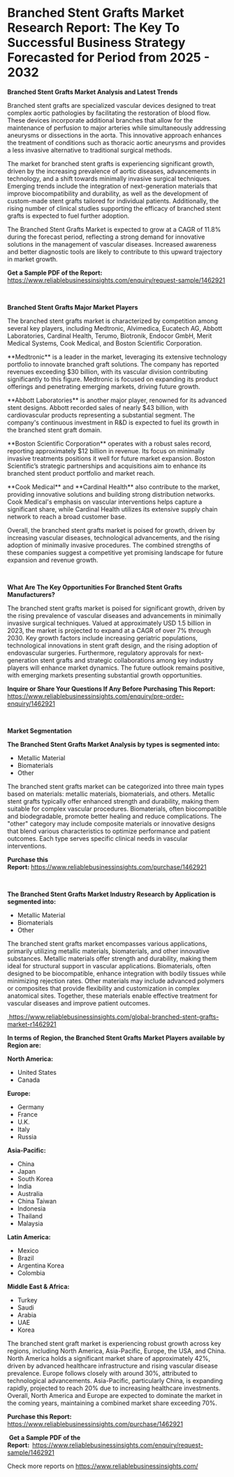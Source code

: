 <p><h1>Branched Stent Grafts Market Research Report: The Key To Successful Business Strategy Forecasted for Period from 2025 - 2032</h1></p><p><strong>Branched Stent Grafts Market Analysis and Latest Trends</strong></p>
<p><p>Branched stent grafts are specialized vascular devices designed to treat complex aortic pathologies by facilitating the restoration of blood flow. These devices incorporate additional branches that allow for the maintenance of perfusion to major arteries while simultaneously addressing aneurysms or dissections in the aorta. This innovative approach enhances the treatment of conditions such as thoracic aortic aneurysms and provides a less invasive alternative to traditional surgical methods.</p><p>The market for branched stent grafts is experiencing significant growth, driven by the increasing prevalence of aortic diseases, advancements in technology, and a shift towards minimally invasive surgical techniques. Emerging trends include the integration of next-generation materials that improve biocompatibility and durability, as well as the development of custom-made stent grafts tailored for individual patients. Additionally, the rising number of clinical studies supporting the efficacy of branched stent grafts is expected to fuel further adoption.</p><p>The Branched Stent Grafts Market is expected to grow at a CAGR of 11.8% during the forecast period, reflecting a strong demand for innovative solutions in the management of vascular diseases. Increased awareness and better diagnostic tools are likely to contribute to this upward trajectory in market growth.</p></p>
<p><strong>Get a Sample PDF of the Report:&nbsp;</strong> <a href="https://www.reliablebusinessinsights.com/enquiry/request-sample/1462921?utm_campaign=3291&utm_medium=2&utm_source=Github&utm_content=ia&utm_term=05032025&utm_id=branched-stent-grafts">https://www.reliablebusinessinsights.com/enquiry/request-sample/1462921</a></p>
<p>&nbsp;</p>
<p><strong>Branched Stent Grafts Major Market Players</strong></p>
<p><p>The branched stent grafts market is characterized by competition among several key players, including Medtronic, Alvimedica, Eucatech AG, Abbott Laboratories, Cardinal Health, Terumo, Biotronik, Endocor GmbH, Merit Medical Systems, Cook Medical, and Boston Scientific Corporation. </p><p>**Medtronic** is a leader in the market, leveraging its extensive technology portfolio to innovate branched graft solutions. The company has reported revenues exceeding $30 billion, with its vascular division contributing significantly to this figure. Medtronic is focused on expanding its product offerings and penetrating emerging markets, driving future growth.</p><p>**Abbott Laboratories** is another major player, renowned for its advanced stent designs. Abbott recorded sales of nearly $43 billion, with cardiovascular products representing a substantial segment. The company's continuous investment in R&D is expected to fuel its growth in the branched stent graft domain.</p><p>**Boston Scientific Corporation** operates with a robust sales record, reporting approximately $12 billion in revenue. Its focus on minimally invasive treatments positions it well for future market expansion. Boston Scientific’s strategic partnerships and acquisitions aim to enhance its branched stent product portfolio and market reach.</p><p>**Cook Medical** and **Cardinal Health** also contribute to the market, providing innovative solutions and building strong distribution networks. Cook Medical's emphasis on vascular interventions helps capture a significant share, while Cardinal Health utilizes its extensive supply chain network to reach a broad customer base.</p><p>Overall, the branched stent grafts market is poised for growth, driven by increasing vascular diseases, technological advancements, and the rising adoption of minimally invasive procedures. The combined strengths of these companies suggest a competitive yet promising landscape for future expansion and revenue growth.</p></p>
<p>&nbsp;</p>
<p><strong>What Are The Key Opportunities For Branched Stent Grafts Manufacturers?</strong></p>
<p><p>The branched stent grafts market is poised for significant growth, driven by the rising prevalence of vascular diseases and advancements in minimally invasive surgical techniques. Valued at approximately USD 1.5 billion in 2023, the market is projected to expand at a CAGR of over 7% through 2030. Key growth factors include increasing geriatric populations, technological innovations in stent graft design, and the rising adoption of endovascular surgeries. Furthermore, regulatory approvals for next-generation stent grafts and strategic collaborations among key industry players will enhance market dynamics. The future outlook remains positive, with emerging markets presenting substantial growth opportunities.</p></p>
<p><strong>Inquire or Share Your Questions If Any Before Purchasing This Report:</strong> <a href="https://www.reliablebusinessinsights.com/enquiry/pre-order-enquiry/1462921?utm_campaign=3291&utm_medium=2&utm_source=Github&utm_content=ia&utm_term=05032025&utm_id=branched-stent-grafts">https://www.reliablebusinessinsights.com/enquiry/pre-order-enquiry/1462921</a></p>
<p>&nbsp;</p>
<p><strong>Market Segmentation</strong></p>
<p><strong>The Branched Stent Grafts Market Analysis by types is segmented into:</strong></p>
<p><ul><li>Metallic Material</li><li>Biomaterials</li><li>Other</li></ul></p>
<p><p>The branched stent grafts market can be categorized into three main types based on materials: metallic materials, biomaterials, and others. Metallic stent grafts typically offer enhanced strength and durability, making them suitable for complex vascular procedures. Biomaterials, often biocompatible and biodegradable, promote better healing and reduce complications. The "other" category may include composite materials or innovative designs that blend various characteristics to optimize performance and patient outcomes. Each type serves specific clinical needs in vascular interventions.</p></p>
<p><strong>Purchase this Report:&nbsp;</strong><a href="https://www.reliablebusinessinsights.com/purchase/1462921?utm_campaign=3291&utm_medium=2&utm_source=Github&utm_content=ia&utm_term=05032025&utm_id=branched-stent-grafts">https://www.reliablebusinessinsights.com/purchase/1462921</a></p>
<p>&nbsp;</p>
<p><strong>The Branched Stent Grafts Market Industry Research by Application is segmented into:</strong></p>
<p><ul><li>Metallic Material</li><li>Biomaterials</li><li>Other</li></ul></p>
<p><p>The branched stent grafts market encompasses various applications, primarily utilizing metallic materials, biomaterials, and other innovative substances. Metallic materials offer strength and durability, making them ideal for structural support in vascular applications. Biomaterials, often designed to be biocompatible, enhance integration with bodily tissues while minimizing rejection rates. Other materials may include advanced polymers or composites that provide flexibility and customization in complex anatomical sites. Together, these materials enable effective treatment for vascular diseases and improve patient outcomes.</p></p>
<p><a href="https://www.reliablebusinessinsights.com/global-branched-stent-grafts-market-r1462921?utm_campaign=3291&utm_medium=2&utm_source=Github&utm_content=ia&utm_term=05032025&utm_id=branched-stent-grafts">&nbsp;https://www.reliablebusinessinsights.com/global-branched-stent-grafts-market-r1462921</a></p>
<p><strong>In terms of Region, the Branched Stent Grafts Market Players available by Region are:</strong></p>
<p>
    <p> <strong> North America: </strong>
        <ul>
            <li>United States</li>
            <li>Canada</li>
        </ul>
        </p> 
    <p> <strong> Europe: </strong>
        <ul>
            <li>Germany</li>
            <li>France</li>
            <li>U.K.</li>
            <li>Italy</li>
            <li>Russia</li>
        </ul>
        </p> 
    <p> <strong> Asia-Pacific: </strong>
        <ul>
            <li>China</li>
            <li>Japan</li>
            <li>South Korea</li>
            <li>India</li>
            <li>Australia</li>
            <li>China Taiwan</li>
            <li>Indonesia</li>
            <li>Thailand</li>
            <li>Malaysia</li>
        </ul>
        </p> 
    <p> <strong> Latin America: </strong>
        <ul>
            <li>Mexico</li>
            <li>Brazil</li>
            <li>Argentina Korea</li>
            <li>Colombia</li>
        </ul>
        </p> 
    <p> <strong> Middle East & Africa: </strong>
        <ul>
            <li>Turkey</li>
            <li>Saudi</li>
            <li>Arabia</li>
            <li>UAE</li>
            <li>Korea</li>
        </ul>
    </p>
    </p>
<p><p>The branched stent graft market is experiencing robust growth across key regions, including North America, Asia-Pacific, Europe, the USA, and China. North America holds a significant market share of approximately 42%, driven by advanced healthcare infrastructure and rising vascular disease prevalence. Europe follows closely with around 30%, attributed to technological advancements. Asia-Pacific, particularly China, is expanding rapidly, projected to reach 20% due to increasing healthcare investments. Overall, North America and Europe are expected to dominate the market in the coming years, maintaining a combined market share exceeding 70%.</p></p>
<p><strong>Purchase this Report: </strong><a href="https://www.reliablebusinessinsights.com/purchase/1462921?utm_campaign=3291&utm_medium=2&utm_source=Github&utm_content=ia&utm_term=05032025&utm_id=branched-stent-grafts">https://www.reliablebusinessinsights.com/purchase/1462921</a></p>
<p>&nbsp;<strong>Get a Sample PDF of the Report:&nbsp;&nbsp;</strong><a href="https://www.reliablebusinessinsights.com/enquiry/request-sample/1462921?utm_campaign=3291&utm_medium=2&utm_source=Github&utm_content=ia&utm_term=05032025&utm_id=branched-stent-grafts">https://www.reliablebusinessinsights.com/enquiry/request-sample/1462921</a></p>
<p><strong></strong></p>
<p>Check more reports on <a href="https://www.reliablebusinessinsights.com/?utm_campaign=3291&utm_medium=2&utm_source=Github&utm_content=ia&utm_term=05032025&utm_id=branched-stent-grafts">https://www.reliablebusinessinsights.com/</a></p>